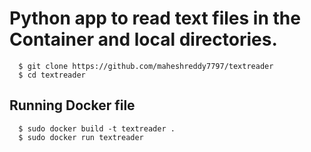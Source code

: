 # Python app to read text files in the Container and local directories.

```
  $ git clone https://github.com/maheshreddy7797/textreader
  $ cd textreader
```
## Running Docker file

```
  $ sudo docker build -t textreader .
  $ sudo docker run textreader
```
